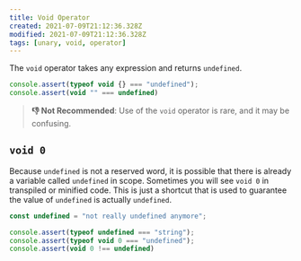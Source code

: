 ```yaml
---
title: Void Operator
created: 2021-07-09T21:12:36.328Z
modified: 2021-07-09T21:12:36.328Z
tags: [unary, void, operator]
---
```


The `void` operator takes any expression and returns `undefined`.

```js
console.assert(typeof void {} === "undefined");
console.assert(void "" === undefined)
```

> **👎 Not Recommended**: Use of the `void` operator is rare, and it may be confusing.

## `void 0`

Because `undefined` is not a reserved word, it is possible that there is already a variable called `undefined` in scope. Sometimes you will see `void 0` in transpiled or minified code. This is just a shortcut that is used to guarantee the value of `undefined` is actually `undefined`.

```js
const undefined = "not really undefined anymore";

console.assert(typeof undefined === "string");
console.assert(typeof void 0 === "undefined");
console.assert(void 0 !== undefined)
```

